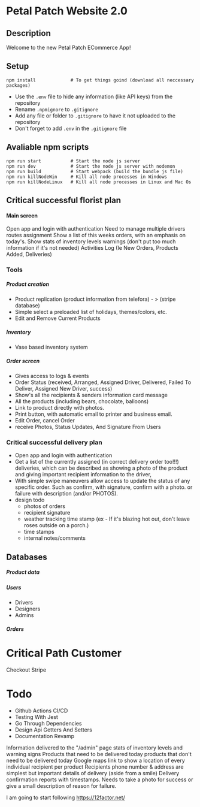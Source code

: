 # Petal Patch Website 2.0

## Description
Welcome to the new Petal Patch ECommerce App!

## Setup
```
npm install             # To get things goind (download all neccessary packages)
```
* Use the `.env` file to hide any information (like API keys) from the repository
* Rename `.npmignore` to `.gitignore`
* Add any file or folder to `.gitignore` to have it not uploaded to the repository
* Don't forget to add `.env` in the `.gitignore` file

## Avaliable npm scripts

```
npm run start           # Start the node js server
npm run dev             # Start the node js server with nodemon
npm run build           # Start webpack (build the bundle js file)
npm run killNodeWin     # Kill all node processes in Windows
npm run killNodeLinux   # Kill all node processes in Linux and Mac Os
```



## Critical successful florist plan

#### Main screen
Open app and login with authentication
Need to manage multiple drivers routes assignment
Show a list of this weeks orders, with an emphasis on today's.
Show stats of inventory levels warnings (don't put too much information if it's not needed)
Activities Log (Ie New Orders, Products Added, Deliveries)

### Tools

##### Product creation
* Product replication (product information from telefora) - > (stripe database)
* Simple select a preloaded list of holidays, themes/colors, etc.
* Edit and Remove Current Products

##### Inventory
* Vase based inventory system


##### Order screen
* Gives access to logs & events 
* Order Status (received, Arranged, Assigned Driver, Delivered, Failed To Deliver, Assigned New Driver, success)
* Show's all the recipients & senders information
  card message
* All the products (including bears, chocolate, balloons)
* Link to product directly with photos.
* Print button, with automatic email to printer and business email.
* Edit Order, cancel Order
* receive Photos, Status Updates, And Signature From Users


### Critical successful delivery plan

* Open app and login with authentication
* Get a list of the currently assigned (in correct delivery order too!!!) deliveries, which can be described as showing
  a photo of the product and giving important recipient information to the driver,
* With simple swipe maneuvers allow access to update the status of any specific order. Such as confirm, with signature,
  confirm with a photo. or failure with description (and/or PHOTOS).
* design todo
  - photos of orders
  - recipient signature
  - weather tracking time stamp (ex - If it's blazing hot out, don't leave roses outside on a porch.)
  - time stamps
  - internal notes/comments
  

## Databases

##### Product data

##### Users
* Drivers
* Designers
* Admins

##### Orders

# Critical Path Customer
Checkout Stripe

# Todo
* Github Actions CI/CD
* Testing With Jest
* Go Through Dependencies
* Design Api Getters And Setters
* Documentation Revamp

Information delivered to the "/admin" page
stats of inventory levels and warning signs
Products that need to be delivered today
products that don't need to be delivered today
Google maps link to show a location of every individual recipient per product
Recipients phone number & address are simplest but important details of delivery (aside from a smile)
Delivery confirmation reports with timestamps. Needs to take a photo for success or give a small description of reason
for failure.

I am going to start following https://12factor.net/